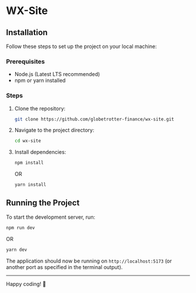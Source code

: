 # WX-Site

## Installation

Follow these steps to set up the project on your local machine:

### Prerequisites
- Node.js (Latest LTS recommended)
- npm or yarn installed

### Steps
1. Clone the repository:
   ```sh
   git clone https://github.com/globetrotter-finance/wx-site.git
   ```
2. Navigate to the project directory:
   ```sh
   cd wx-site
   ```
3. Install dependencies:
   ```sh
   npm install
   ```
   OR
   ```sh
   yarn install
   ```

## Running the Project

To start the development server, run:

```sh
npm run dev
```

OR

```sh
yarn dev
```

The application should now be running on `http://localhost:5173` (or another port as specified in the terminal output).

---

Happy coding! 🚀

